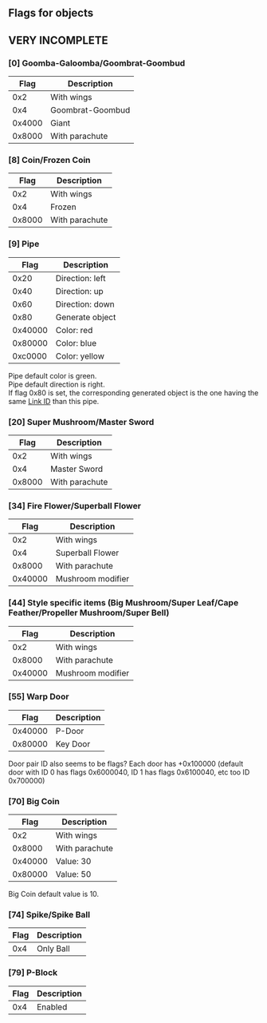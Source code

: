 ## Flags for objects

## VERY INCOMPLETE

### [0] Goomba-Galoomba/Goombrat-Goombud
| Flag   | Description       |
|--------|-------------------|
| 0x2    | With wings        |
| 0x4    | Goombrat-Goombud  |
| 0x4000 | Giant             |
| 0x8000 | With parachute    |


### [8] Coin/Frozen Coin
| Flag   | Description       |
|--------|-------------------|
| 0x2    | With wings        |
| 0x4    | Frozen            |
| 0x8000 | With parachute    |

### [9] Pipe
| Flag    | Description      |
|---------|------------------|
| 0x20    | Direction: left  |
| 0x40    | Direction: up    |
| 0x60    | Direction: down  |
| 0x80    | Generate object  |
| 0x40000 | Color: red       |
| 0x80000 | Color: blue      |
| 0xc0000 | Color: yellow    |

Pipe default color is green.  
Pipe default direction is right.  
If flag 0x80 is set, the corresponding generated object is the one having the same [Link ID](./Course%20Format.md#object) than this pipe.

### [20] Super Mushroom/Master Sword
| Flag    | Description    |
|---------|----------------|
| 0x2     | With wings     |
| 0x4     | Master Sword   |
| 0x8000  | With parachute |

### [34] Fire Flower/Superball Flower
| Flag    | Description       |
|---------|-------------------|
| 0x2     | With wings        |
| 0x4     | Superball Flower  |
| 0x8000  | With parachute    |
| 0x40000 | Mushroom modifier |

### [44] Style specific items (Big Mushroom/Super Leaf/Cape Feather/Propeller Mushroom/Super Bell)
| Flag    | Description       |
|---------|-------------------|
| 0x2     | With wings        |
| 0x8000  | With parachute    |
| 0x40000 | Mushroom modifier |

### [55] Warp Door
| Flag    | Description |
|---------|-------------|
| 0x40000 | P-Door      |
| 0x80000 | Key Door    |

Door pair ID also seems to be flags? Each door has +0x100000 (default door with ID 0 has flags 0x6000040, ID 1 has flags 0x6100040, etc too ID 0x700000)

### [70] Big Coin
| Flag    | Description                  |
|---------|------------------------------|
| 0x2     | With wings                   |
| 0x8000  | With parachute               |
| 0x40000 | Value: 30                    |
| 0x80000 | Value: 50                    |

Big Coin default value is 10.

### [74] Spike/Spike Ball
| Flag | Description |
|------|-------------|
| 0x4  | Only Ball   |

### [79] P-Block
| Flag | Description |
|------|-------------|
| 0x4  | Enabled     |
